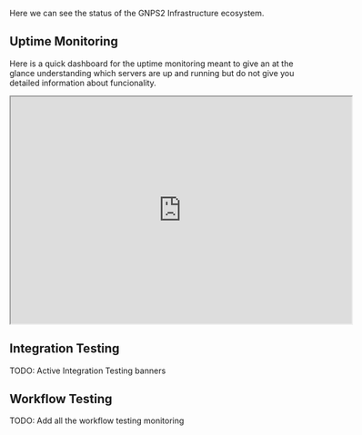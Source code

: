 Here we can see the status of the GNPS2 Infrastructure ecosystem. 

## Uptime Monitoring

Here is a quick dashboard for the uptime monitoring meant to give an at the glance understanding which servers are up and running but do not give you detailed information about funcionality. 

<iframe src="https://stats.uptimerobot.com/4P67vuzkr8" width="600" height="400"></iframe>


## Integration Testing

TODO: Active Integration Testing banners

## Workflow Testing

TODO: Add all the workflow testing monitoring